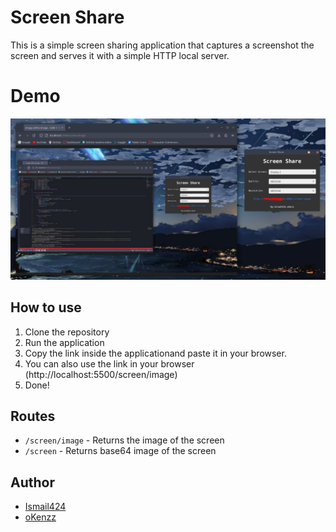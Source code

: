 # Screen Share 
This is a simple screen sharing application that captures a screenshot the screen and serves it with a simple HTTP local server.

# Demo
![Demo](screenshot.png)


## How to use
1. Clone the repository
2. Run the application
3. Copy the link inside the applicationand paste it in your browser.
4. You can also use the link in your browser (http://localhost:5500/screen/image)
5. Done!


## Routes
- `/screen/image` - Returns the image of the screen
- `/screen` - Returns base64 image of the screen

## Author
- [Ismail424](https://github.com/ismail424)
- [oKenzz](https://github.com/oKenzz)
